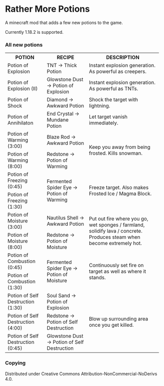 # Rather More Potions

A minecraft mod that adds a few new potions to the game.

Currently 1.18.2 is supported.

### All new potions

<table>
<tr>
<th>POTION</th><th>RECIPE</th><th>DESCRIPTION</th>
</tr>
<tr>
<td>Potion of Explosion</td>
<td>TNT -> Thick Potion</td>
<td>Instant explosion generation. As powerful as creepers.</td>
</tr>
<tr>
<td>Potion of Explosion (II)</td>
<td>Glowstone Dust -> Potion of Explosion</td>
<td>Instant explosion generation. As powerful as TNTs.</td>
</tr>
<tr>
<td>Potion of Shock</td>
<td>Diamond -> Awkward Potion</td>
<td>Shock the target with lightning.</td>
</tr>
<tr>
<td>Potion of Annihilaton</td>
<td>End Crystal -> Mundane Potion</td>
<td>Let target vanish immediately.</td>
</tr>
<tr>
<td>Potion of Warming (3:00)</td>
<td>Blaze Rod -> Awkward Potion</td>
<td rowspan="2">Keep you away from being frosted. Kills snowman.</td>
</tr>
<tr>
<td>Potion of Warming (8:00)</td>
<td>Redstone -> Potion of Warming</td>
</tr>
<tr>
<td>Potion of Freezing (0:45)</td>
<td rowspan="2">Fermented Spider Eye -> Potion of Warming</td>
<td rowspan="2">Freeze target. Also makes Frosted Ice / Magma Block.</td>
</tr>
<tr>
<td>Potion of Freezing (1:30)</td>
</tr>
<tr>
<td>Potion of Moisture (3:00)</td>
<td>Nautilus Shell -> Awkward Potion</td>
<td rowspan="2">Put out fire where you go, wet sponges / farmland, solidify lava / concrete. Produces steam when become extremely hot.</td>
</tr>
<tr>
<td>Potion of Moisture (8:00)</td>
<td>Redstone -> Potion of Moisture</td>
</tr>
<tr>
<td>Potion of Combustion (0:45)</td>
<td rowspan="2">Fermented Spider Eye -> Potion of Moisture</td>
<td rowspan="2">Continuously set fire on target as well as where it stands.</td>
</tr>
<tr>
<td>Potion of Combustion (1:30)</td>
</tr>
<tr>
<td>Potion of Self Destruction (1:30)</td>
<td>Soul Sand -> Potion of Explosion</td>
<td rowspan="3">Blow up surrounding area once you get killed.</td>
</tr>
<tr>
<td>Potion of Self Destruction (4:00)</td>
<td>Redstone -> Potion of Self Destruction</td>
</tr>
<tr>
<td>Potion of Self Destruction (0:45)</td>
<td>Glowstone Dust -> Potion of Self Destruction</td>
</tr>
</table>

### Copying

Distributed under Creative Commons Attribution-NonCommercial-NoDerivs 4.0.
